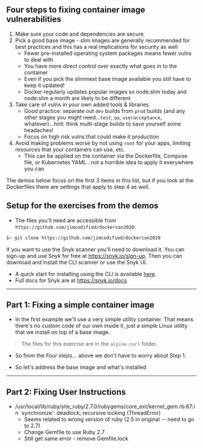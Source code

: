 ## Four steps to fixing container image vulnerabilities

1. Make sure your code and dependencies are secure
2. Pick a good base image - slim images are generally recommended for best practices and this has a real implications for security as well
    * Fewer pre-installed operating system packages means fewer vulns to deal with
    * You have more direct control over exactly what goes in to the container
    * Even if you pick the slimmest base image available you still have to keep it updated!
    * Docker regularly updates popular images so node:slim today and node:slim a month are likely to be different
3. Take care of vulns in your own added tools & libraries
    * Good practice: separate out `dev` builds from `prod` builds (and any other stages you might need...`test`, `qa`, `useracceptance`, whatever)...hint: think multi-stage builds to save yourself some headaches!
    * Focus on high risk vulns that could make it production
4. Avoid making problems worse by not using `root` for your apps, limiting resources that your containers can use, etc.
    * This can be applied on the container via the Dockerfile, Compose file, or Kubernetes YAML...not a horrible idea to apply it everywhere you can

The demos below focus on the first 3 items in this list, but if you look at the Dockerfiles there are settings that apply to step 4 as well.

## Setup for the exercises from the demos

* The files you'll need are accessible from `https://github.com/jimcodified/dockercon2020`:

```bash
$> git clone https://github.com/jimcodified/dockercon2020
```

If you want to use the Snyk scanner you'll need to download it. You can sign-up and use Snyk for free at https://snyk.io/sign-up. Then you can download and install the CLI scanner or use the Snyk UI.
* A quick start for installing using the CLI is available [here](https://support.snyk.io/hc/en-us/articles/360003087017-How-to-find-vulnerabilities-using-your-CLI).
* Full docs for Snyk are at https://snyk.io/docs

---

## Part 1: Fixing a simple container image

* In the first example we'll use a very simple utility container. That means there's no custom code of our own inside it, just a simple Linux utility that we install on top of a base image.

> The files for this exercise are in the `alpine-curl` folder.

* So from the _Four steps..._ above we don't have to worry about Step 1.

* So let's address the base image and what's installed

---

## Part 2: Fixing User Instructions

* /usr/local/lib/ruby/site_ruby/2.7.0/rubygems/core_ext/kernel_gem.rb:67:in `synchronize': deadlock; recursive locking (ThreadError)
  * Seems related to wrong version of ruby (2.5 in original -- need to go to 2.7)
  * Change Gemfile to use Ruby 2.7
  * Still get same error - remove Gemfile.lock
